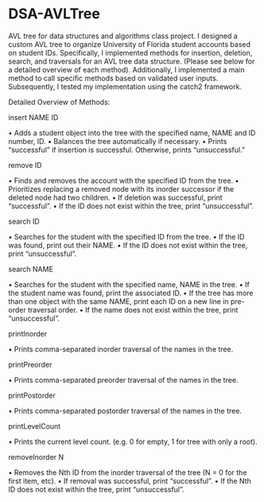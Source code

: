 # DSA-AVLTree
AVL tree for data structures and algorithms class project. I designed a custom AVL tree to organize University of Florida student accounts based on student IDs. Specifically, I implemented methods for insertion, deletion, search, and traversals for an AVL tree data structure. (Please see below for a detailed overview of each method). Additionally, I implemented a main method to call specific methods based on validated user inputs. Subsequently, I tested my implementation using the catch2 framework. 

Detailed Overview of Methods:

insert NAME ID

•	Adds a student object into the tree with the specified name, NAME and ID number, ID.
•	Balances the tree automatically if necessary.
•	Prints “successful” if insertion is successful. Otherwise, prints “unsuccessful.”

remove ID

•	Finds and removes the account with the specified ID from the tree.
•	Prioritizes replacing a removed node with its inorder successor if the deleted node had two children.
•	If deletion was successful, print “successful”.
•	If the ID does not exist within the tree, print “unsuccessful”.

search ID

•	Searches for the student with the specified ID from the tree.
•	If the ID was found, print out their NAME.
•	If the ID does not exist within the tree, print “unsuccessful”.

search NAME

•	Searches for the student with the specified name, NAME in the tree.
•	If the student name was found, print the associated ID.
•	If the tree has more than one object with the same NAME, print each ID on a new line in pre-order traversal order.
•	If the name does not exist within the tree, print “unsuccessful”.

printInorder

•	Prints comma-separated inorder traversal of the names in the tree.

printPreorder

•	Prints comma-separated preorder traversal of the names in the tree.

printPostorder

•	Prints comma-separated postorder traversal of the names in the tree.

printLevelCount	

•	Prints the current level count. (e.g. 0 for empty, 1 for tree with only a root).

removeInorder N

•	Removes the Nth ID from the inorder traversal of the tree (N = 0 for the first item, etc).
•	If removal was successful, print “successful”.
•	If the Nth ID does not exist within the tree, print “unsuccessful”.
